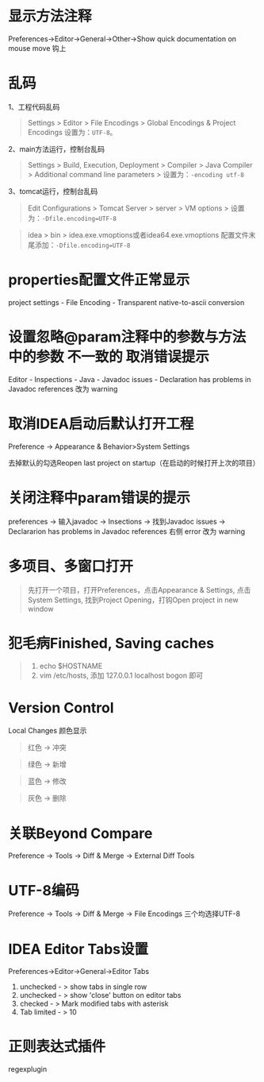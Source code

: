 # 显示方法注释

Preferences->Editor->General->Other->Show quick documentation on mouse move 钩上

# 乱码

1、工程代码乱码

> Settings > Editor > File Encodings > Global Encodings & Project Encodings 设置为：`UTF-8`。

2、main方法运行，控制台乱码

> Settings > Build, Execution, Deployment > Compiler > Java Compiler > Additional command line parameters > 设置为：`-encoding utf-8`

3、tomcat运行，控制台乱码

> Edit Configurations > Tomcat Server > server > VM options > 设置为：`-Dfile.encoding=UTF-8`

> idea > bin > idea.exe.vmoptions或者idea64.exe.vmoptions 配置文件末尾添加：`-Dfile.encoding=UTF-8`

# properties配置文件正常显示

project settings - File Encoding - Transparent native-to-ascii conversion

# 设置忽略@param注释中的参数与方法中的参数 不一致的 取消错误提示

Editor - Inspections - Java - Javadoc issues - Declaration has problems in Javadoc references 改为 warning 

# 取消IDEA启动后默认打开工程
Preference  -> Appearance & Behavior>System Settings

去掉默认的勾选Reopen last project on startup（在启动的时候打开上次的项目）

# 关闭注释中param错误的提示

preferences -> 输入javadoc -> Insections -> 找到Javadoc issues -> Declararion has problems in Javadoc references
右侧 error 改为 warning

# 多项目、多窗口打开

>先打开一个项目，打开Preferences，点击Appearance & Settings, 点击System Settings, 找到Project Opening，打钩Open project in new window

# 犯毛病Finished, Saving caches

>1. echo $HOSTNAME 
>2. vim /etc/hosts, 添加 127.0.0.1 localhost bogon 即可

# Version Control

Local Changes 颜色显示

>红色 -> 冲突

>绿色 -> 新增

>蓝色 -> 修改

>灰色 -> 删除

# 关联Beyond Compare
Preference -> Tools -> Diff & Merge -> External Diff Tools

# UTF-8编码
Preference -> Tools -> Diff & Merge -> File Encodings
三个均选择UTF-8

# IDEA Editor Tabs设置
Preferences→Editor→General→Editor Tabs
1. unchecked - > show tabs in single row
2. unchecked - > show 'close' button on editor tabs
3. checked   - > Mark modified tabs with asterisk
4. Tab limited - > 10

# 正则表达式插件

regexplugin